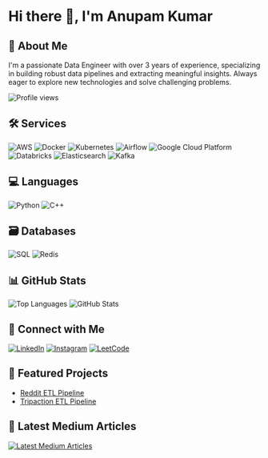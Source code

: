 # Hi there 👋, I'm Anupam Kumar

## 🚀 About Me
I'm a passionate Data Engineer with over 3 years of experience, specializing in building robust data pipelines and extracting meaningful insights. Always eager to explore new technologies and solve challenging problems.

![Profile views](https://komarev.com/ghpvc/?username=anupamk36&label=Profile%20views&color=0e75b6&style=flat-square)

## 🛠️ Services
![AWS](https://img.shields.io/badge/AWS-232F3E?style=flat-square&logo=amazon-aws&logoColor=white)
![Docker](https://img.shields.io/badge/Docker-2496ED?style=flat-square&logo=docker&logoColor=white)
![Kubernetes](https://img.shields.io/badge/Kubernetes-326CE5?style=flat-square&logo=kubernetes&logoColor=white)
![Airflow](https://img.shields.io/badge/Apache%20Airflow-017CEE?style=flat-square&logo=apache-airflow&logoColor=white)
![Google Cloud Platform](https://img.shields.io/badge/Google%20Cloud-4285F4?style=flat-square&logo=google-cloud&logoColor=white)
![Databricks](https://img.shields.io/badge/Databricks-FF713E?style=flat-square&logo=databricks&logoColor=white)
![Elasticsearch](https://img.shields.io/badge/Elasticsearch-005571?style=flat-square&logo=elasticsearch&logoColor=white)
![Kafka](https://img.shields.io/badge/Apache%20Kafka-231F20?style=flat-square&logo=apache-kafka&logoColor=white)
<!-- Add more services -->

## 💻 Languages
![Python](https://img.shields.io/badge/Python-3776AB?style=flat-square&logo=python&logoColor=white)
![C++](https://img.shields.io/badge/C++-00599C?style=flat-square&logo=c%2B%2B&logoColor=white)
<!-- Add more languages -->

## 🗃️ Databases
![SQL](https://img.shields.io/badge/SQL-4479A1?style=flat-square&logo=sql&logoColor=white)
![Redis](https://img.shields.io/badge/Redis-DC382D?style=flat-square&logo=redis&logoColor=white)

## 📊 GitHub Stats
![Top Languages](https://github-readme-stats.vercel.app/api/top-langs/?username=anupamk36&layout=compact&hide=html)
![GitHub Stats](https://github-readme-stats.vercel.app/api?username=anupamk36&show_icons=true&count_private=true&hide=contribs)

## 🤝 Connect with Me
[![LinkedIn](https://img.shields.io/badge/LinkedIn-Anupam%20Kumar-blue?style=flat-square&logo=linkedin)](https://linkedin.com/in/anupamk36)
[![Instagram](https://img.shields.io/badge/Instagram-anupamk36-purple?style=flat-square&logo=instagram)](https://instagram.com/anupamk36)
[![LeetCode](https://img.shields.io/badge/LeetCode-anupamk36-yellow?style=flat-square&logo=leetcode)](https://www.leetcode.com/anupamk36)

## 🌟 Featured Projects
- [Reddit ETL Pipeline](https://github.com/anupamk36/reddit-etl-pipeline)
- [Tripaction ETL Pipeline](https://github.com/anupamk36/tripaction-bq-etl)
<!-- Add more projects -->

## 📰 Latest Medium Articles
[![Latest Medium Articles](https://img.shields.io/badge/Latest%20Medium%20Articles-Read%20Now-green?style=flat-square)](https://medium.com/feed/@anupamk36)
